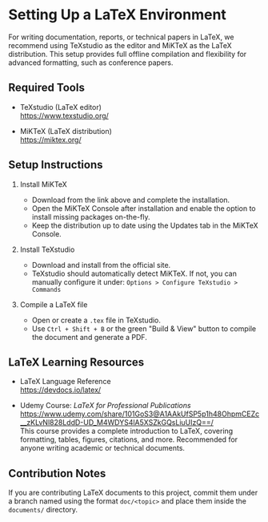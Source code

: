 # Setting Up a LaTeX Environment

For writing documentation, reports, or technical papers in LaTeX, we recommend using TeXstudio as the editor and MiKTeX as the LaTeX distribution. This setup provides full offline compilation and flexibility for advanced formatting, such as conference papers.

## Required Tools

- TeXstudio (LaTeX editor)  
  https://www.texstudio.org/

- MiKTeX (LaTeX distribution)  
  https://miktex.org/

## Setup Instructions

1. Install MiKTeX  
   - Download from the link above and complete the installation.
   - Open the MiKTeX Console after installation and enable the option to install missing packages on-the-fly.
   - Keep the distribution up to date using the Updates tab in the MiKTeX Console.

2. Install TeXstudio  
   - Download and install from the official site.
   - TeXstudio should automatically detect MiKTeX. If not, you can manually configure it under:
     `Options > Configure TeXstudio > Commands`

3. Compile a LaTeX file  
   - Open or create a `.tex` file in TeXstudio.
   - Use `Ctrl + Shift + B` or the green "Build & View" button to compile the document and generate a PDF.

## LaTeX Learning Resources

- LaTeX Language Reference  
  https://devdocs.io/latex/

- Udemy Course: *LaTeX for Professional Publications*  
  https://www.udemy.com/share/101GoS3@A1AAkUfSP5p1h48OhpmCEZc__zKLvNl828LddD-UD_M4WDYS4lA5XSZkGQsLiuUIzQ==/  
  This course provides a complete introduction to LaTeX, covering formatting, tables, figures, citations, and more. Recommended for anyone writing academic or technical documents.

## Contribution Notes

If you are contributing LaTeX documents to this project, commit them under a branch named using the format `doc/<topic>` and place them inside the `documents/` directory.
